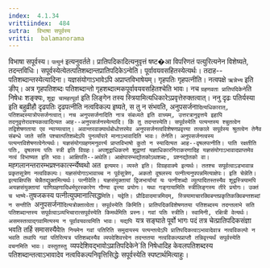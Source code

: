 ```yaml
---
index:  4.1.34
vrittiindex:  484
sutra:  विभाषा सपूर्वस्य
vritti:  balamanorama 
---
```


विभाषा सपूर्वस्य। `पत्युर्न` इत्यनुवर्तते। प्रातिपदिकादित्यनुवृत्तं षष्ट�आ विपरिणतं पत्युरित्यनेन विशेष्यते, तदन्तविधिः। सपूर्वस्येत्येतत्पतिशब्दान्तप्रातिपदिकेऽन्वेति। पूर्वावयवसहितस्येत्यर्थः। तदाह--पतिशब्दान्तस्येत्यादिना। यज्ञसंयोगाऽभावेऽपि अप्राप्तविभाषेयम्। गृहपतिः गृहपत्नीति। नत्वपक्षे `ऋन्नेभ्य` इति ङीप्। अत्र गृहपतिशब्दः पतिशब्दान्तो गृहशब्दात्मकपूर्वावयवसहितश्चेति भावः। नच `ग्रहणवता प्रातिपदिकेने`ति निषेधः शङ्क्यः, `शूद्रा चामहत्पूर्वा` इति लिङ्गेन तस्य स्त्रियामित्यधिकारेऽप्रवृत्तेरुक्तत्वात्। ननु दृढः पतिर्यस्या इति बहुव्रीहौ दृढपतिः दृढपत्नीति नत्वविकल्प इष्यते, स तु न संभवति, अनुपसर्जना`दित्यधिकारात्, पतिशब्दस्यात्रोपसर्जनत्वात्। नच अनुपसर्जनादिति नात्र संबध्यते इति वाच्यम्, उत्तरत्रानुवृत्तये इहापि तदनुवृत्तेरावश्यकत्वादित्यत आह--अनुपसर्जनस्येत्यादि। किं तु तदन्तस्येति। सपूर्वस्येति पत्यन्तस्य श्चुतत्वेन तद्विशेषणताया एव न्याय्यत्वात्। अवान्तरवाक्यार्थबोधोत्तरमेव अनुपसर्जनत्वविशेषणप्रवृत्त्या तत्काले सपूर्वस्य श्रुतत्वेन तेनैव संबन्धे जाते सति पश्चात्पतिशब्देऽपि पुनर्व्यापारे मानाऽभावादिति भावः। तेनेति। अनुपसर्जनत्वस्य पत्यन्तविशेषणत्वेनेत्यर्थः। यज्ञसंयोगग्रहणमनुवर्त्त्य प्राप्तविभाषो कुतो न स्यादित्यत आह--वृषलपत्नीति। पाति रक्षतीति पतिः, वृषलस्य पतिः स्त्री इति विग्रहः। अपशूद्राधिकरणे शूद्राणां यज्ञाधिकारनिराकरणादिह यज्ञसंयोगाऽभावादप्राप्तमेव नत्वं विभाष्यत इति भावः। आक्षिपति--अथेति। आक्षेपारम्भद्योतकोऽथशब्दः, प्रश्नद्योतको वा। `मह्गलानन्तरारम्भप्रश्नकार्त्स्न्येष्वथो अत` इत्यमरः। व्यस्ते इति। विग्रहवाक्ये इत्यर्थः। ततश्च सपूर्वत्वाऽडभावान्न प्रकृतसूत्रेण नत्वविकल्पः। यज्ञसंयोगाऽभावाच्च न पूर्वसूत्रेण, अकतो वूषलस्य पत्नीत्यनुपपन्नमित्याक्षेपः। इति चेन्नेति। इत्याक्षिपसि चेन्नैतद्युक्तमित्यर्थः। पत्नीवेति। यज्ञसंयुक्तायां द्विजभार्यायां यः पत्नीशब्दो व्युत्पादितस्तस्यैव शूद्रस्त्रियामपि अयज्ञसंयुक्तायां पाणिग्रहणादिधर्मपुरस्कारेण गौण्या वृत्त्या प्रयोगः। यथा गङ्गायामिति स्त्रीलिङ्गस्य तीरे प्रयोगः। उक्तं च भाष्ये-`तुषजकस्य पत्नीत्युपमानात्सिद्ध`मिति। यद्वेति। प्रौढिवादमात्रमिदम्, स्त्रियामाचारक्विबन्तप्रकृतिकक्विबन्तशब्दां न सन्तीति `अनुपसर्जना`दित्यत्रोक्तात्वेता। सपूर्वस्येति किमिति। प्रातिपदिकविशेषणतया पतिशब्दस्य तदन्तलाभे सति पतिशब्दान्तस्य सपूर्वत्वाऽव्यभिचारात्सपूर्वस्येति किमर्थमिति प्रस्नः। गवां पतिः स्त्रीति। स्वामिनी, रक्षित्री वेत्यर्थः। असमस्तत्वाद्गवामित्यस्य न पूर्वावयवत्वमिति भावः। यद्यपि `यत्र सङ्घाते पूर्वो भागः पदं तत्र चेत्प्रातिपदिकसंज्ञा भवति तर्हि समासस्यैवे`ति नियमेन गवां पतिरिति समुदायस्य पत्यन्तत्वेऽपि प्रातिपदिकत्वाऽभावादेवात्र नत्वविकल्पो न भवति तथापि गवां पतिरित्यत्र पतिशब्दस्यैव व्यपदेशिवत्त्वेन तदन्ततया नत्वविकल्पप्राप्तौ तन्निवृत्त्यर्थं सपूर्वस्येति वचनमिति भावः। वस्तुतस्तु `व्यपदेशिवद्भावोऽप्रातिपदिकेने`ति निषेधादिह केवलपतिशब्दस्य पतिशब्दान्तत्वाऽभावादेव नत्वविकल्पनिवृत्तिसिद्धेः सपूर्वस्येति स्पष्टार्थमित्याहुः। 

